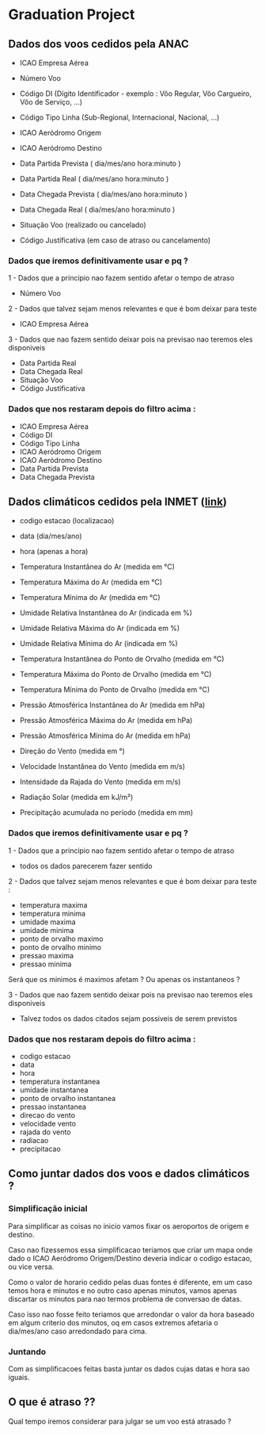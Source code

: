 # Graduation Project

## Dados dos voos cedidos pela ANAC

- ICAO Empresa Aérea

- Número Voo

- Código DI (Dígito Identificador - exemplo : Vôo Regular, Vôo Cargueiro, Vôo de Serviço, ...)	

- Código Tipo Linha (Sub-Regional, Internacional, Nacional, ...)

- ICAO Aeródromo Origem

- ICAO Aeródromo Destino

- Data Partida Prevista ( dia/mes/ano hora:minuto )

- Data Partida Real ( dia/mes/ano hora:minuto )

- Data Chegada Prevista ( dia/mes/ano hora:minuto )

- Data Chegada Real ( dia/mes/ano hora:minuto )

- Situação Voo (realizado ou cancelado)

- Código Justificativa (em caso de atraso ou cancelamento)

### Dados que iremos definitivamente usar e pq ?

1 - Dados que a principio nao fazem sentido afetar o tempo de atraso
  - Número Voo
 
2 - Dados que talvez sejam menos relevantes e que é bom deixar para teste
  - ICAO Empresa Aérea

3 - Dados que nao fazem sentido deixar pois na previsao nao teremos eles disponiveis
  - Data Partida Real
  - Data Chegada Real
  - Situação Voo
  - Código Justificativa

### Dados que nos restaram depois do filtro acima :

- ICAO Empresa Aérea
- Código DI	
- Código Tipo Linha 
- ICAO Aeródromo Origem
- ICAO Aeródromo Destino
- Data Partida Prevista
- Data Chegada Prevista

## Dados climáticos cedidos pela INMET ([link](./Nota_Tecnica-Rede_estacoes_INMET.pdf))

- codigo estacao (localizacao)

- data  (dia/mes/ano)

- hora  (apenas a hora)

- Temperatura Instantânea do Ar (medida em °C)

- Temperatura Máxima do Ar    (medida em °C)

- Temperatura Mínima do Ar    (medida em °C)

- Umidade Relativa Instantânea do Ar   (indicada em %)

- Umidade Relativa Máxima do Ar    (indicada em %)

- Umidade Relativa Mínima do Ar    (indicada em %)

- Temperatura Instantânea do Ponto de Orvalho  (medida em °C)

- Temperatura Máxima do Ponto de Orvalho   (medida em °C)

- Temperatura Mínima do Ponto de Orvalho   (medida em °C)

- Pressão Atmosférica Instantânea do Ar   (medida em hPa)

- Pressão Atmosférica Máxima do Ar    (medida em hPa)

- Pressão Atmosférica Mínima do Ar    (medida em hPa)

- Direção do Vento  (medida em °)

- Velocidade Instantânea do Vento  (medida em m/s)

- Intensidade da Rajada do Vento   (medida em m/s)

- Radiação Solar  (medida em kJ/m²)

- Precipitação acumulada no período  (medida em mm)

### Dados que iremos definitivamente usar e pq ?

1 - Dados que a principio nao fazem sentido afetar o tempo de atraso
  - todos os dados parecerem fazer sentido
 
2 - Dados que talvez sejam menos relevantes e que é bom deixar para teste :
  - temperatura maxima
  - temperatura minima
  - umidade maxima
  - umidade minima
  - ponto de orvalho maximo
  - ponto de orvalho minimo
  - pressao maxima
  - pressao minima

  Será que os minimos é maximos afetam ? Ou apenas os instantaneos ?

3 - Dados que nao fazem sentido deixar pois na previsao nao teremos eles disponiveis
  - Talvez todos os dados citados sejam possiveis de serem previstos

### Dados que nos restaram depois do filtro acima :
    
- codigo estacao
- data
- hora
- temperatura instantanea
- umidade instantanea   
- ponto de orvalho instantanea  
- pressao instantanea   
- direcao do vento  
- velocidade vento  
- rajada do vento   
- radiacao  
- precipitacao  

## Como juntar dados dos voos e dados climáticos ?

### Simplificação inicial

Para simplificar as coisas no inicio vamos fixar os aeroportos de origem e destino.

Caso nao fizessemos essa simplificacao teriamos que criar um mapa onde dado o ICAO Aeródromo Origem/Destino deveria indicar o codigo estacao, ou vice versa.

Como o valor de horario cedido pelas duas fontes é diferente, em um caso temos hora e minutos e no outro caso apenas minutos, vamos apenas discartar os minutos para nao termos problema de conversao de datas. 

Caso isso nao fosse feito teriamos que arredondar o valor da hora baseado em algum criterio dos minutos, oq em casos extremos afetaria o dia/mes/ano caso arredondado para cima.

### Juntando

Com as simplificacoes feitas basta juntar os dados cujas datas e hora sao iguais.

## O que é atraso ??

Qual tempo iremos considerar para julgar se um voo está atrasado ?
